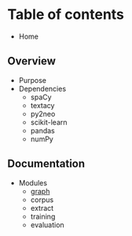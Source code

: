 # Table of contents

* Home

## Overview

* Purpose
* Dependencies
  * spaCy
  * textacy
  * py2neo
  * scikit-learn
  * pandas
  * numPy

## Documentation

* Modules
  * [graph](documentation/modules/graph.md)
  * corpus
  * extract
  * training
  * evaluation

